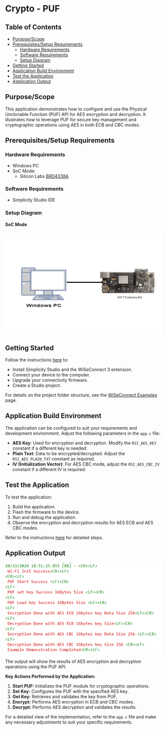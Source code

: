 # Crypto - PUF

## Table of Contents

- [Purpose/Scope](#purposescope)
- [Prerequisites/Setup Requirements](#prerequisitessetup-requirements)
  - [Hardware Requirements](#hardware-requirements)
  - [Software Requirements](#software-requirements)
  - [Setup Diagram](#setup-diagram)
- [Getting Started](#getting-started)
- [Application Build Environment](#application-build-environment)
- [Test the Application](#test-the-application)
- [Application Output](#application-output)

## Purpose/Scope

This application demonstrates how to configure and use the Physical Unclonable Function (PUF) API for AES encryption and decryption. It illustrates how to leverage PUF for secure key management and cryptographic operations using AES in both ECB and CBC modes.

## Prerequisites/Setup Requirements

### Hardware Requirements

- Windows PC
- SoC Mode:
  - Silicon Labs [BRD4338A](https://www.silabs.com/)

### Software Requirements

- Simplicity Studio IDE

### Setup Diagram

#### SoC Mode 

  ![Figure: Setup Diagram SoC Mode for Crypto PUF Example](resources/readme/setup_dgm.png)

## Getting Started

Follow the instructions [here](https://docs.silabs.com/wiseconnect/latest/wiseconnect-getting-started/) to:

- Install Simplicity Studio and the WiSeConnect 3 extension.
- Connect your device to the computer.
- Upgrade your connectivity firmware.
- Create a Studio project.

For details on the project folder structure, see the [WiSeConnect Examples](https://docs.silabs.com/wiseconnect/latest/wiseconnect-examples/#example-folder-structure) page.

## Application Build Environment

The application can be configured to suit your requirements and development environment. Adjust the following parameters in the `app.c` file:

- **AES Key**: Used for encryption and decryption. Modify the `RSI_AES_KEY` constant if a different key is needed.
- **Plain Text**: Data to be encrypted/decrypted. Adjust the `RSI_AES_PLAIN_TXT` constant as required.
- **IV (Initialization Vector)**: For AES CBC mode, adjust the `RSI_AES_CBC_IV` constant if a different IV is required.

## Test the Application

To test the application:

1. Build the application.
2. Flash the firmware to the device.
3. Run and debug the application.
4. Observe the encryption and decryption results for AES ECB and AES CBC modes.

Refer to the instructions [here](https://docs.silabs.com/wiseconnect/latest/wiseconnect-getting-started/) for detailed steps.

## Application Output

  ![PUF Output](resources/readme/output.png)

The output will show the results of AES encryption and decryption operations using the PUF API. 

**Key Actions Performed by the Application:**

1. **Start PUF:** Initializes the PUF module for cryptographic operations.
2. **Set Key:** Configures the PUF with the specified AES key.
3. **Get Key:** Retrieves and validates the key from PUF.
4. **Encrypt:** Performs AES encryption in ECB and CBC modes.
5. **Decrypt:** Performs AES decryption and validates the results.

For a detailed view of the implementation, refer to the `app.c` file and make any necessary adjustments to suit your specific requirements.

